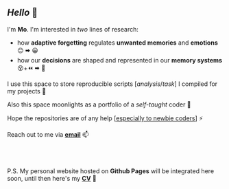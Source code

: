 ## ***Hello*** 👻

I'm **Mo**. I'm interested in *two* lines of research:
* how **adaptive forgetting** regulates **unwanted memories** and **emotions**  😔 🠮 😀
* how our **decisions** are shaped and represented in our **memory systems** 😵+⏪ 🠮 🧐

I use this space to store reproducible scripts [*analysis*/*task*] I compiled for my projects 🔭

Also this space moonlights as a portfolio of a *self-taught* coder 🤖

Hope the repositories are of any help [<ins>especially to newbie coders</ins>] ⚡

Reach out to me via [**email**](mailto:mohith96@connect.hku.hk?subject=[GitHub]%20Source%20Han%20Sans) 📫

<br/>
<br/>


P.S. My personal website hosted on **Github Pages** will be integrated here soon, until then here's my [**CV**](https://www.dropbox.com/scl/fi/2fk9oaczl03uucw3fgmc4/MMV_CV_0723.pdf?rlkey=a1ilkt6v97rcnxt3tdqcskl46&dl=0) 🐣


<!--
**movivi/movivi** is a ✨ _special_ ✨ repository because its `README.md` (this file) appears on your GitHub profile.

Here are some ideas to get you started:

- 🔭 I’m currently working on ...
- 🌱 I’m currently learning ...
- 👯 I’m looking to collaborate on ...
- 🤔 I’m looking for help with ...
- 💬 Ask me about ...
- 📫 How to reach me: ...
- 😄 Pronouns: ...
- ⚡ Fun fact: ...
-->
